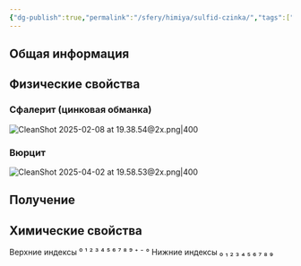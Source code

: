 ```yaml
---
{"dg-publish":true,"permalink":"/sfery/himiya/sulfid-czinka/","tags":["Неорганика"]}
---
```


## Общая информация
## Физические свойства
### Сфалерит (цинковая обманка)
![CleanShot 2025-02-08 at 19.38.54@2x.png|400](/img/user/%D0%90%D1%80%D1%85%D0%B8%D0%B2/%D0%9A%D1%8D%D1%88/CleanShot%202025-02-08%20at%2019.38.54@2x.png)
### Вюрцит 
![CleanShot 2025-04-02 at 19.58.53@2x.png|400](/img/user/%D0%90%D1%80%D1%85%D0%B8%D0%B2/%D0%9A%D1%8D%D1%88/CleanShot%202025-04-02%20at%2019.58.53@2x.png)
## Получение
## Химические свойства

Верхние индексы ⁰ ¹ ² ³ ⁴ ⁵ ⁶ ⁷ ⁸ ⁹ ⁺ ⁻ °
Нижние индексы ₀ ₁ ₂ ₃ ₄ ₅ ₆ ₇ ₈ ₉ 
